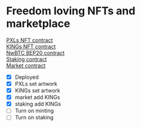 # Freedom loving NFTs and marketplace

[PXLs NFT contract](https://bscscan.com/address/0xE8c7c500C97A6673026BD4FB1812a6Dc7f4878ca)  
[KINGs NFT contract](https://bscscan.com/address/0x9b07b2f8f877FF580F0E75D9e27854d90816A1e2)  
[NwBTC BEP20 contract](https://bscscan.com/address/0x8CE80d132DC5F2A0a017fA0df79ec58Ab23Dd4D2)  
[Staking contract](https://bscscan.com/address/0x883D9439b333a063407bEC386E755229167dE2C0)  
[Market contract](https://bscscan.com/address/0x8a0D95B9791c97cAb2c2299e59aB81Ad25b1F2F5)  

- [x] Deployed
- [x] PXLs set artwork
- [x] KINGs set artwork
- [x] market add KINGs
- [x] staking add KINGs
- [ ] Turn on minting
- [ ] Turn on staking
